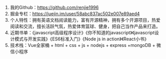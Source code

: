 1. 我的Github：https://github.com/renjie1996
2. 掘金专栏：https://juejin.im/user/58abc837ac502e007e89aed4
3. 个人特性：拥有英语文档阅读能力，富有开源精神，拥有多个开源项目，热爱阅读和交流，擅长活跃气氛，热爱体育篮球、健身，把自己当作产品来打造。
4. 近期书单：《javascript高级程序设计》《你不知道的javascript》《javascript设计模式与开发实践》《ES6标准入门》《Node js in action》《React小书》
5. 技术栈：Vue全家桶 + html + css +  js + nodejs +  express +mongoDB + 微信小程序
